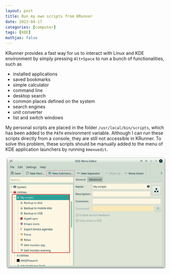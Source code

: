 ```yaml
---
layout: post
title: Run my own scripts from KRunner
date: 2023-04-17
categories: [computer]
tags: [KDE]
mathjax: false
---
```


KRunner provides a fast way for us to interact with Linux and KDE environment by simply pressing `Alt+Space` to run a bunch of functionalities, such as

-   installed applications
-   saved bookmarks
-   simple calculator
-   command line
-   desktop search
-   common places defined on the system
-   search engines
-   unit converter
-   list and switch windows

My personal scripts are placed in the folder `/usr/local/bin/scripts`, which has been added to the `PATH` environment variable. Although I can run these scripts directly from a console, they are still not accessible in KRunner. To solve this problem, these scripts should be manually added to the menu of KDE application launchers by running `kmenuedit`.

![img](/figures/2023-04-17_05-31-07-kmenuedit.png)
